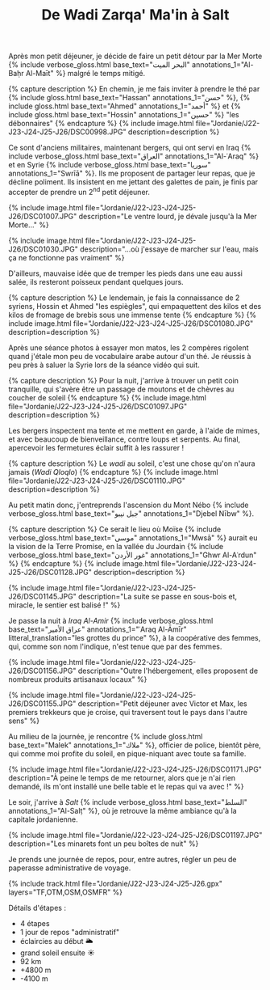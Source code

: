 ﻿---
title: "De Wadi Zarqa' Ma'in à Salt"
permalink: /Jordanie/J22-J23-J24-J25-J26/
sidebar:
  nav: "jordanie"
enable_tracks: true
---

Après mon petit déjeuner, je décide de faire un petit détour par la Mer Morte
{% include verbose_gloss.html base_text="البحر الميت" annotations_1="Al-Baḥr Al-Maīt" %}
malgré le temps mitigé.

{% capture description %}
En chemin, je me fais inviter à prendre le thé par 
{% include gloss.html base_text="Hassan" annotations_1="حسن" %},
{% include gloss.html base_text="Ahmed" annotations_1="أحمد" %}
et {% include gloss.html base_text="Hossin" annotations_1="حسين" %} "les débonnaires"
{% endcapture %}
{% include image.html file="Jordanie/J22-J23-J24-J25-J26/DSC00998.JPG" description=description %}

Ce sont d'anciens militaires, maintenant bergers, qui ont servi en Iraq
{% include verbose_gloss.html base_text="العراق" annotations_1="Al-ʿAraq" %}
et en Syrie
{% include verbose_gloss.html base_text="سوريا" annotations_1="Swrīā" %}.
Ils me proposent de partager leur repas, que je décline poliment.
Ils insistent en me jettant des galettes de pain, je finis par accepter de prendre un 2<sup>nd</sup> petit déjeuner.

{% include image.html file="Jordanie/J22-J23-J24-J25-J26/DSC01007.JPG" description="Le ventre lourd, je dévale jusqu'à la Mer Morte..." %}

{% include image.html file="Jordanie/J22-J23-J24-J25-J26/DSC01030.JPG" description="...où j'essaye de marcher sur l'eau, mais ça ne fonctionne pas vraiment" %}

D'ailleurs, mauvaise idée que de tremper les pieds dans une eau aussi salée, ils resteront poisseux pendant quelques jours.

{% capture description %}
Le lendemain, je fais la connaissance de 2 syriens,
Hossin et Ahmed "les espiègles", qui empaquettent des kilos et des kilos de fromage de brebis sous une immense tente
{% endcapture %}
{% include image.html file="Jordanie/J22-J23-J24-J25-J26/DSC01080.JPG" description=description %}

Après une séance photos à essayer mon matos, les 2 compères rigolent quand j'étale mon peu de vocabulaire arabe autour d'un thé.
Je réussis à peu près à saluer la Syrie lors de la séance vidéo qui suit.

{% capture description %}
Pour la nuit, j'arrive à trouver un petit coin tranquille, qui s'avère être un passage de moutons et de chèvres au coucher de soleil
{% endcapture %}
{% include image.html file="Jordanie/J22-J23-J24-J25-J26/DSC01097.JPG" description=description %}

Les bergers inspectent ma tente et me mettent en garde, à l'aide de mimes, et avec beaucoup de bienveillance, contre loups et serpents.
Au final, apercevoir les fermetures éclair suffit à les rassurer !

{% capture description %}
Le *wadi* au soleil, c'est une chose qu'on n'aura jamais (*Wadi Qloqlo*)
{% endcapture %}
{% include image.html file="Jordanie/J22-J23-J24-J25-J26/DSC01110.JPG" description=description %}

Au petit matin donc, j'entreprends l'ascension du Mont Nébo
{% include verbose_gloss.html base_text="جبل نيبو" annotations_1="Djebel Nībw" %}.

{% capture description %}
Ce serait le lieu où Moïse
{% include verbose_gloss.html base_text="موسى" annotations_1="Mwsā" %}
aurait eu la vision de la Terre Promise, en la vallée du Jourdain
{% include verbose_gloss.html base_text="غور الأردن" annotations_1="Ghwr Al-Aʿrdun" %}
{% endcapture %}
{% include image.html file="Jordanie/J22-J23-J24-J25-J26/DSC01128.JPG" description=description %}

{% include image.html file="Jordanie/J22-J23-J24-J25-J26/DSC01145.JPG" description="La suite se passe en sous-bois et, miracle, le sentier est balisé !" %}

Je passe la nuit à *Iraq Al-Amir*
{% include verbose_gloss.html base_text="عراق الأمير" annotations_1="ʿAraq Al-Āmīr" litteral_translation="les grottes du prince" %},
à la coopérative des femmes, qui, comme son nom l'indique, n'est tenue que par des femmes.

{% include image.html file="Jordanie/J22-J23-J24-J25-J26/DSC01156.JPG" description="Outre l'hébergement, elles proposent de nombreux produits artisanaux locaux" %}

{% include image.html file="Jordanie/J22-J23-J24-J25-J26/DSC01155.JPG" description="Petit déjeuner avec Victor et Max, les premiers trekkeurs que je croise, qui traversent tout le pays dans l'autre sens" %}

Au milieu de la journée, je rencontre {% include gloss.html base_text="Malek" annotations_1="ملاك" %},
officier de police, bientôt père, qui comme moi profite du soleil, en pique-niquant avec toute sa famille.

{% include image.html file="Jordanie/J22-J23-J24-J25-J26/DSC01171.JPG" description="À peine le temps de me retourner, alors que je n'ai rien demandé, ils m'ont installé une belle table et le repas qui va avec !" %}

Le soir, j'arrive à *Salt*
{% include verbose_gloss.html base_text="السلط" annotations_1="Al-Salṭ" %},
où je retrouve la même ambiance qu'à la capitale jordanienne.

{% include image.html file="Jordanie/J22-J23-J24-J25-J26/DSC01197.JPG" description="Les minarets font un peu boîtes de nuit" %}

Je prends une journée de repos, pour, entre autres, régler un peu de paperasse administrative de voyage.

{% include track.html file="Jordanie/J22-J23-J24-J25-J26.gpx" layers="TF,OTM,OSM,OSMFR" %}

Détails d'étapes :
* 4 étapes
* 1 jour de repos "administratif"
* éclaircies au début :sun_behind_large_cloud:
* grand soleil ensuite :sunny:
* 92 km
* +4800 m
* -4100 m
